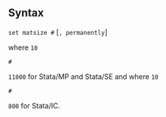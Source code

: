## Syntax

`set matsize #` \[`, permanently`\]

where `10`

`#`

`11000` for Stata/MP and Stata/SE and where `10`

`#`

`800` for Stata/IC.
